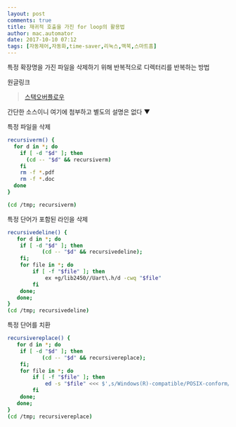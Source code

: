 ```yaml
---
layout: post
comments: true
title: 재귀적 호출을 가진 for loop의 활용법
author: mac.automator
date: 2017-10-10 07:12
tags: [자동제어,자동화,time-saver,리눅스,맥북,스마트홈]
---
```


특정 확장명을 가진 파일을 삭제하기 위해 반복적으로 디렉터리를 반복하는 방법

원글링크
><a href='https://stackoverflow.com/questions/4638874/how-to-loop-through-a-directory-recursively-to-delete-files-with-certain-extensi'>스택오버플로우
</a>

간단한 소스이니 여기에 첨부하고 별도의 설명은 없다 ▼

특정 파일을 삭제
```bash
recursiverm() {
  for d in *; do
    if [ -d "$d" ]; then
      (cd -- "$d" && recursiverm)
    fi
    rm -f *.pdf
    rm -f *.doc
  done
}

(cd /tmp; recursiverm)
```

특정 단어가 포함된 라인을 삭제
```bash
recursivedeline() {
   for d in *; do     
    if [ -d "$d" ]; then
           (cd -- "$d" && recursivedeline);
    fi;
    for file in *; do
        if [ -f "$file" ]; then
            ex +g/lib2450//Uart\.h/d -cwq "$file"
        fi
    done;
   done;
}
(cd /tmp; recursivedeline)
```

특정 단어를 치환
```bash
recursivereplace() {
   for d in *; do     
    if [ -d "$d" ]; then
           (cd -- "$d" && recursivereplace);
    fi;
    for file in *; do
        if [ -f "$file" ]; then
            ed -s "$file" <<< $',s/Windows(R)-compatible/POSIX-conform/g\nw'
        fi
    done;
   done;
}
(cd /tmp; recursivereplace)
```
